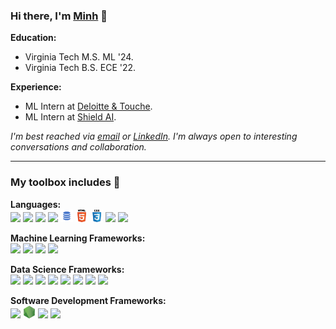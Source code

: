 ### Hi there, I'm [Minh](https://mnguyen0226.github.io/) 👋

**Education:**

- Virginia Tech M.S. ML '24.
- Virginia Tech B.S. ECE '22.

**Experience:** 
- ML Intern at [Deloitte & Touche](https://www2.deloitte.com/us/en/pages/consulting/topics/cortex-ai-platform.html).
- ML Intern at [Shield AI](https://shield.ai/).<br>

_I'm best reached via [email](https://mnguyen0226.github.io/contact) or [LinkedIn](https://www.linkedin.com/in/minhbtnguyen/). I'm always open to interesting conversations and collaboration._

---
### My toolbox includes :wrench:

**Languages:**<br>
<code><img height="20" src="https://external-content.duckduckgo.com/iu/?u=https%3A%2F%2Flogos-download.com%2Fwp-content%2Fuploads%2F2016%2F10%2FPython_logo_icon.png&f=1&nofb=1"></code>
<code><img height="20" src="https://external-content.duckduckgo.com/iu/?u=https%3A%2F%2Fwebforpc.com%2Fwp-content%2Fuploads%2F2018%2F03%2Fc-plus-plus-program-logo-image.png&f=1&nofb=1"></code>
<code><img height="20" src="https://external-content.duckduckgo.com/iu/?u=https%3A%2F%2Fwallpapercave.com%2Fwp%2Fwp4521293.png&f=1&nofb=1"></code>
<code><img height="20" src="https://cdn-icons-png.flaticon.com/512/226/226777.png"></code>
<code><img height="20" src="https://raw.githubusercontent.com/github/explore/80688e429a7d4ef2fca1e82350fe8e3517d3494d/topics/sql/sql.png"></code>
<code><img height="20" src="https://raw.githubusercontent.com/github/explore/80688e429a7d4ef2fca1e82350fe8e3517d3494d/topics/html/html.png"></code>
<code><img height="20" src="https://raw.githubusercontent.com/github/explore/6c6508f34230f0ac0d49e847a326429eefbfc030/topics/css/css.png"></code>
<code><img height="20" src="https://upload.wikimedia.org/wikipedia/commons/6/6a/JavaScript-logo.png"></code>
<code><img height="20" src="https://static.cdnlogo.com/logos/c/27/c.svg"></code>

**Machine Learning Frameworks:**<br>
<code><img height="20" src="https://pytorch.org/assets/images/pytorch-logo.png"></code>
<code><img height="20" src="https://upload.wikimedia.org/wikipedia/commons/thumb/2/2d/Tensorflow_logo.svg/957px-Tensorflow_logo.svg.png"></code>
<code><img height="20" src="https://upload.wikimedia.org/wikipedia/commons/thumb/a/ae/Keras_logo.svg/1200px-Keras_logo.svg.png"></code>
<code><img height="20" src="https://upload.wikimedia.org/wikipedia/commons/thumb/0/05/Scikit_learn_logo_small.svg/2560px-Scikit_learn_logo_small.svg.png"></code>

**Data Science Frameworks:**<br>
<code><img height="20" src="https://upload.wikimedia.org/wikipedia/commons/thumb/5/53/OpenCV_Logo_with_text.png/487px-OpenCV_Logo_with_text.png"></code>
<code><img height="20" src="https://user-images.githubusercontent.com/67586773/105040771-43887300-5a88-11eb-9f01-bee100b9ef22.png"></code>
<code><img height="20" src="https://caiodonalisio.com/static/blog/posts/cadernos/matplotlib/cover.png"></code>
<code><img height="20" src="https://upload.wikimedia.org/wikipedia/commons/thumb/e/ed/Pandas_logo.svg/2560px-Pandas_logo.svg.png"></code>
<code><img height="20" src="https://upload.wikimedia.org/wikipedia/commons/thumb/8/8a/Plotly-logo.png/800px-Plotly-logo.png"></code>
<code><img height="20" src="https://user-images.githubusercontent.com/315810/92254613-279c8000-ee9f-11ea-9b73-5622a7d95f3f.png"></code>
<code><img height="20" src="https://upload.wikimedia.org/wikipedia/commons/thumb/b/b2/SCIPY_2.svg/1200px-SCIPY_2.svg.png"></code>
<code><img height="20" src="https://sixfeetup.com/blog/an-introduction-to-beautifulsoup/@@images/27e8bf2a-5469-407e-b84d-5cf53b1b0bb6.png"></code>

**Software Development Frameworks:**<br>
<code><img height="20" src="https://www.pngitem.com/pimgs/m/159-1595977_flask-python-logo-hd-png-download.png"></code>
<code><img height="20" src="https://raw.githubusercontent.com/github/explore/80688e429a7d4ef2fca1e82350fe8e3517d3494d/topics/nodejs/nodejs.png"></code>
<code><img height="20" src="https://upload.wikimedia.org/wikipedia/commons/thumb/9/97/Sqlite-square-icon.svg/2048px-Sqlite-square-icon.svg.png"></code>
<code><img height="20" src="https://upload.wikimedia.org/wikipedia/commons/thumb/b/b2/Bootstrap_logo.svg/2560px-Bootstrap_logo.svg.png"></code>
